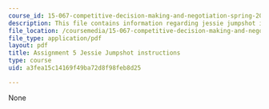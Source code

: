 ```yaml
---
course_id: 15-067-competitive-decision-making-and-negotiation-spring-2011
description: This file contains information regarding jessie jumpshot instructions.
file_location: /coursemedia/15-067-competitive-decision-making-and-negotiation-spring-2011/a3fea15c14169f49ba72d8f98feb8d25_MIT15_067S11_assgn05instru.pdf
file_type: application/pdf
layout: pdf
title: Assignment 5 Jessie Jumpshot instructions
type: course
uid: a3fea15c14169f49ba72d8f98feb8d25

---
```

None